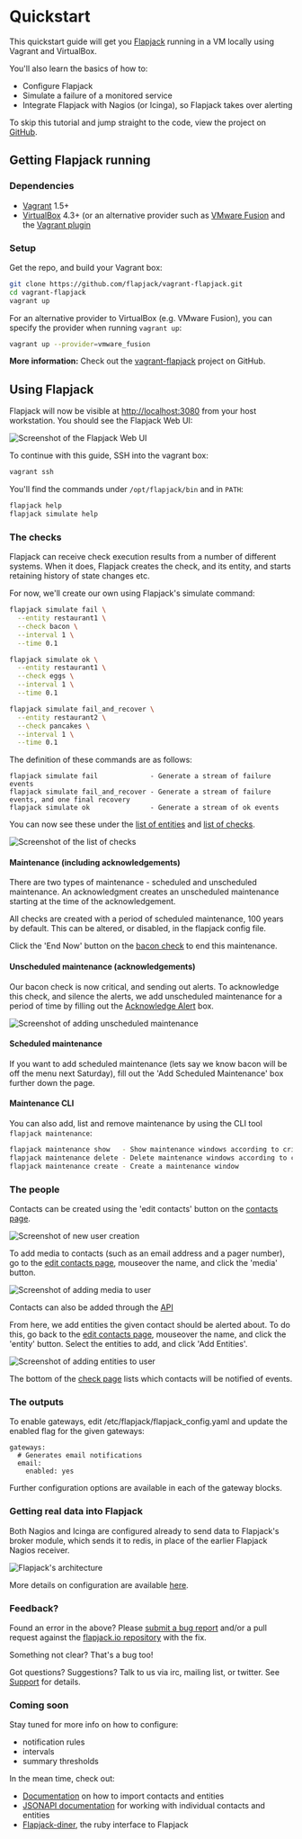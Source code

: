 # Quickstart

This quickstart guide will get you [Flapjack](http://flapjack.io/) running in a VM locally using Vagrant and VirtualBox.

You'll also learn the basics of how to:

- Configure Flapjack
- Simulate a failure of a monitored service
- Integrate Flapjack with Nagios (or Icinga), so Flapjack takes over alerting

To skip this tutorial and jump straight to the code, view the project on [GitHub](https://github.com/flapjack/flapjack).

## Getting Flapjack running

### Dependencies

- [Vagrant](http://vagrantup.com/) 1.5+
- [VirtualBox](https://www.virtualbox.org/wiki/Downloads) 4.3+
  (or an alternative provider such as [VMware Fusion](http://www.vmware.com/au/products/fusion/)
  and the [Vagrant plugin](http://www.vagrantup.com/vmware)

### Setup

Get the repo, and build your Vagrant box:

```bash
git clone https://github.com/flapjack/vagrant-flapjack.git
cd vagrant-flapjack
vagrant up
```

For an alternative provider to VirtualBox (e.g. VMware Fusion), you can specify the provider when running `vagrant up`:

```bash
vagrant up --provider=vmware_fusion
```

<div class="alert alert-info">
<strong>More information:</strong>
Check out the <a class="alert-link" href="https://github.com/flapjack/vagrant-flapjack">vagrant-flapjack</a> project on GitHub.
</div>

## Using Flapjack

Flapjack will now be visible at [http://localhost:3080](http://localhost:3080) from your host workstation.
You should see the Flapjack Web UI:

![Screenshot of the Flapjack Web UI](/images/1.0/quickstart/web-ui.png)

To continue with this guide, SSH into the vagrant box:

``` bash
vagrant ssh
```

You'll find the commands under `/opt/flapjack/bin` and in `PATH`:

```bash
flapjack help
flapjack simulate help
```

### The checks

Flapjack can receive check execution results from a number of different systems.  When it does, Flapjack creates the check, and its entity, and starts retaining history of state changes etc.

For now, we'll create our own  using Flapjack's simulate command:

```bash
flapjack simulate fail \
  --entity restaurant1 \
  --check bacon \
  --interval 1 \
  --time 0.1

flapjack simulate ok \
  --entity restaurant1 \
  --check eggs \
  --interval 1 \
  --time 0.1

flapjack simulate fail_and_recover \
  --entity restaurant2 \
  --check pancakes \
  --interval 1 \
  --time 0.1
```

The definition of these commands are as follows:

```text
flapjack simulate fail             - Generate a stream of failure events
flapjack simulate fail_and_recover - Generate a stream of failure events, and one final recovery
flapjack simulate ok               - Generate a stream of ok events
```

You can now see these under the [list of entities](http://localhost:3080/entities) and [list of checks](http://localhost:3080/checks_all).

![Screenshot of the list of checks](/images/1.0/quickstart/check-list.png)

#### Maintenance (including acknowledgements)

There are two types of maintenance - scheduled and unscheduled maintenance. An acknowledgment creates an unscheduled maintenance starting at the time of the acknowledgement.

All checks are created with a period of scheduled maintenance, 100 years by default. This can be altered, or disabled, in the flapjack config file.

Click the 'End Now' button on the [bacon check](http://localhost:3080/check?entity=restaurant1&check=bacon) to end this maintenance.

#### Unscheduled maintenance (acknowledgements)

Our bacon check is now critical, and sending out alerts.  To acknowledge this check, and silence the alerts, we add unscheduled maintenance for a period of time by filling out the [Acknowledge Alert](http://localhost:3080/check?entity=restaurant1&check=bacon) box.

![Screenshot of adding unscheduled maintenance](/images/1.0/quickstart/add-unscheduled-maintenance.png)

#### Scheduled maintenance

If you want to add scheduled maintenance (lets say we know bacon will be off the menu next Saturday), fill out the 'Add Scheduled Maintenance' box further down the page.

#### Maintenance CLI

You can also add, list and remove maintenance by using the CLI tool `flapjack maintenance`:

```bash
flapjack maintenance show   - Show maintenance windows according to criteria (default: all ongoing maintenance)
flapjack maintenance delete - Delete maintenance windows according to criteria (default: all ongoing maintenance)
flapjack maintenance create - Create a maintenance window
```

### The people

Contacts can be created using the 'edit contacts' button on the [contacts page](http://localhost:3080/contacts).

![Screenshot of new user creation](/images/1.0/quickstart/add-new-user.png)

To add media to contacts (such as an email address and a pager number), go to the [edit contacts page](http://localhost:3080/edit_contacts), mouseover the name, and click the 'media' button.

![Screenshot of adding media to user](/images/1.0/quickstart/add-media-to-user.png)

Contacts can also be added through the [API](http://flapjack.io/docs/1.0/jsonapi/#contacts)

From here, we add entities the given contact should be alerted about.  To do this, go back to the [edit contacts page](http://localhost:3080/edit_contacts), mouseover the name, and click the 'entity' button.  Select the entities to add, and click 'Add Entities'.

![Screenshot of adding entities to user](/images/1.0/quickstart/add-entities-to-user.png)

The bottom of the [check page](http://localhost:3080/check?entity=restaurant1&check=bacon) lists which contacts will be notified of events.

### The outputs

To enable gateways, edit /etc/flapjack/flapjack_config.yaml and update the enabled flag for the given gateways:

```text
gateways:
  # Generates email notifications
  email:
    enabled: yes
```

Further configuration options are available in each of the gateway blocks.

### Getting real data into Flapjack

Both Nagios and Icinga are configured already to send data to Flapjack's broker module, which sends it to redis, in place of the earlier Flapjack Nagios receiver.

![Flapjack's architecture](/images/1.0/quickstart/architecture.png)

More details on configuration are available [here](../Configuring-Nagios).

### Feedback?

Found an error in the above? Please [submit a bug report](https://github.com/flapjack/flapjack/issues/new) and/or a pull request against the [flapjack.io repository](https://github.com/flapjack/flapjack.io) with the fix.

Something not clear? That's a bug too!

Got questions? Suggestions? Talk to us via irc, mailing list, or twitter. See [Support](/support) for details.

### Coming soon

Stay tuned for more info on how to configure:

- notification rules
- intervals
- summary thresholds

In the mean time, check out:

 - [Documentation](../IMPORTING) on how to import contacts and entities
 - [JSONAPI documentation](../../jsonapi) for working with individual contacts and entities
 - [Flapjack-diner](https://github.com/flapjack/flapjack-diner), the ruby interface to Flapjack

